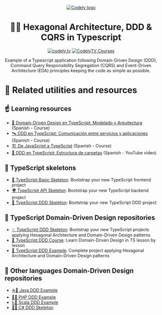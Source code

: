 <p align="center">
  <a href="https://codely.com">
    <picture>
      <source media="(prefers-color-scheme: dark)" srcset="https://codely.com/logo/codely_logo-dark.svg">
      <source media="(prefers-color-scheme: light)" srcset="https://codely.com/logo/codely_logo-light.svg">
      <img alt="Codely logo" src="https://codely.com/logo/codely_logo.svg">
    </picture>
  </a>
</p>

<h1 align="center">
  🐘🎯 Hexagonal Architecture, DDD & CQRS in Typescript
</h1>

<p align="center">
    <a href="https://github.com/CodelyTV"><img src="https://img.shields.io/badge/CodelyTV-OS-green.svg?style=flat-square" alt="codely.tv"/></a>
    <a href="http://pro.codely.tv"><img src="https://img.shields.io/badge/CodelyTV-PRO-black.svg?style=flat-square" alt="CodelyTV Courses"/></a>
</p>

<p align="center">
  Example of a Typescript application following Domain-Driven Design (DDD),
  Command Query Responsibility Segregation (CQRS) and
  Event-Driven Architecture (EDA) principles keeping the code as simple as possible.

</p>

# 🔀 Related utilities and resources

## ☝️ Learning resources

- [🔖 Domain-Driven Design en TypeScript: Modelado y Arquitectura](https://pro.codely.tv/library/ddd-en-typescript-modelado-y-arquitectura-172533/375662/about/) (Spanish - Course)
- [️️🛰️ DDD en TypeScript: Comunicación entre servicios y aplicaciones](https://pro.codely.com/library/comunicacion-entre-microservicios-event-driven-architecture-35834) (Spanish - Course)
- [🏗️ De JavaScript a TypeScript](https://pro.codely.tv/library/de-javascript-a-typescript-128106/347481/about/) (Spanish - Course)
- [📂 DDD en TypeScript: Estructura de carpetas](https://youtu.be/AJJRk7qmVHg) (Spanish - YouTube video)

## 🔷 TypeScript skeletons


- [🌱 TypeScript Basic Skeleton](https://github.com/CodelyTV/typescript-basic-skeleton): Bootstrap your new TypeScript frontend project
- [🌍 TypeScript API Skeleton](https://github.com/CodelyTV/typescript-api-skeleton): Bootstrap your new TypeScript backend project
- [️🗿 TypeScript DDD Skeleton](https://github.com/CodelyTV/typescript-ddd-skeleton): Bootstrap your new TypeScript DDD project

## 🌈 TypeScript Domain-Driven Design repositories

- [✨ TypeScript DDD Skeleton](https://github.com/CodelyTV/typescript-ddd-skeleton): Bootstrap your new TypeScript projects applying Hexagonal Architecture and Domain-Driven Design patterns
- [🔖 TypeScript DDD Course](https://github.com/CodelyTV/typescript-ddd-course): Learn Domain-Driven Design in TS lesson by lesson
- [🎯 TypeScript DDD Example](https://github.com/CodelyTV/typescript-ddd-example): Complete project applying Hexagonal Architecture and Domain-Driven Design patterns

## 🎯 Other languages Domain-Driven Design repositories

- [☕🎯 Java DDD Example](https://github.com/CodelyTV/java-ddd-example)
- [🐘🎯 PHP DDD Example](https://github.com/CodelyTV/php-ddd-example)
- [λ🎯 Scala DDD Example](https://github.com/CodelyTV/scala-ddd-example)
- [🦈✨ C# DDD Skeleton](https://github.com/CodelyTV/csharp-ddd-skeleton)
